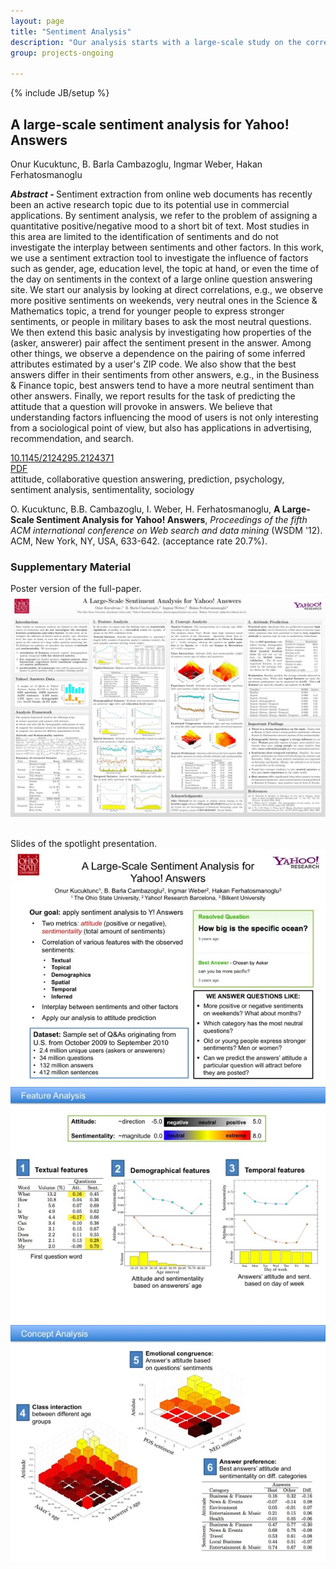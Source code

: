 ```yaml
---
layout: page
title: "Sentiment Analysis"
description: "Our analysis starts with a large-scale study on the correlation of various features with the observed <strong>attitude</strong> and <strong>sentimentality</strong>. We investigate the correlation of sentiments with textual, topical, demographical, spatial, and temporal features."
group: projects-ongoing

---
```

{% include JB/setup %}

<div class="row">
<div class="span8">

<h2>A large-scale sentiment analysis for Yahoo! Answers</h2>
<p><span class="icon-user"> </span> Onur Kucuktunc, B. Barla Cambazoglu, Ingmar Weber, Hakan Ferhatosmanoglu</p>
<p><strong><em>Abstract - </em></strong>
Sentiment extraction from online web documents has recently been an active
research topic due to its potential use in commercial applications. By sentiment
analysis, we refer to the problem of assigning a quantitative positive/negative
mood to a short bit of text. Most studies in this area are limited to the
identification of sentiments and do not investigate the interplay between
sentiments and other factors. In this work, we use a sentiment extraction tool
to investigate the influence of factors such as gender, age, education level,
the topic at hand, or even the time of the day on sentiments in the context of a
large online question answering site. We start our analysis by looking at direct
correlations, e.g., we observe more positive sentiments on weekends, very
neutral ones in the Science &amp; Mathematics topic, a trend for younger people to
express stronger sentiments, or people in military bases to ask the most neutral
questions. We then extend this basic analysis by investigating how properties of
the (asker, answerer) pair affect the sentiment present in the answer. Among
other things, we observe a dependence on the pairing of some inferred attributes
estimated by a user's ZIP code. We also show that the best answers differ in
their sentiments from other answers, e.g., in the Business &amp; Finance topic, best
answers tend to have a more neutral sentiment than other answers. Finally, we
report results for the task of predicting the attitude that a question will
provoke in answers. We believe that understanding factors influencing the mood
of users is not only interesting from a sociological point of view, but also has
applications in advertising, recommendation, and search.
</p>
<p><span class="icon-info-sign"> </span> <a href="http://dx.doi.org/10.1145/2124295.2124371">10.1145/2124295.2124371</a><br />
<span class="icon-file"> </span> <a href="http://www.cse.ohio-state.edu/~kucuktun/papers/Kucuktunc-WSDM12.pdf">PDF</a><br />
<span class="icon-tags"> </span> attitude, collaborative question answering, prediction, psychology, sentiment analysis, sentimentality, sociology
</p>
<div class="well">O. Kucuktunc, B.B. Cambazoglu, I. Weber, H. Ferhatosmanoglu, <strong>A Large-Scale Sentiment Analysis for Yahoo! Answers</strong>, <em>Proceedings of the fifth ACM international conference on Web search and data mining</em> (WSDM '12). ACM, New York, NY, USA, 633-642. (acceptance rate 20.7%).</div>

</div>

<div class="span4">
<h3>Supplementary Material</h3>
Poster version of the full-paper.
<a href="http://www.cse.ohio-state.edu/~kucuktun/papers/Kucuktunc-WSDM12-poster.pdf" class="thumbnail"><img src="sentiment-poster.jpg" /></a><br /><br />

Slides of the spotlight presentation.
<a href="sentiment-slide1.jpg" class="thumbnail"><img src="sentiment-slide1.jpg" /></a><br />
<a href="sentiment-slide2.jpg" class="thumbnail"><img src="sentiment-slide2.jpg" /></a><br />
<a href="sentiment-slide3.jpg" class="thumbnail"><img src="sentiment-slide3.jpg" /></a><br />

</div>

</div>
